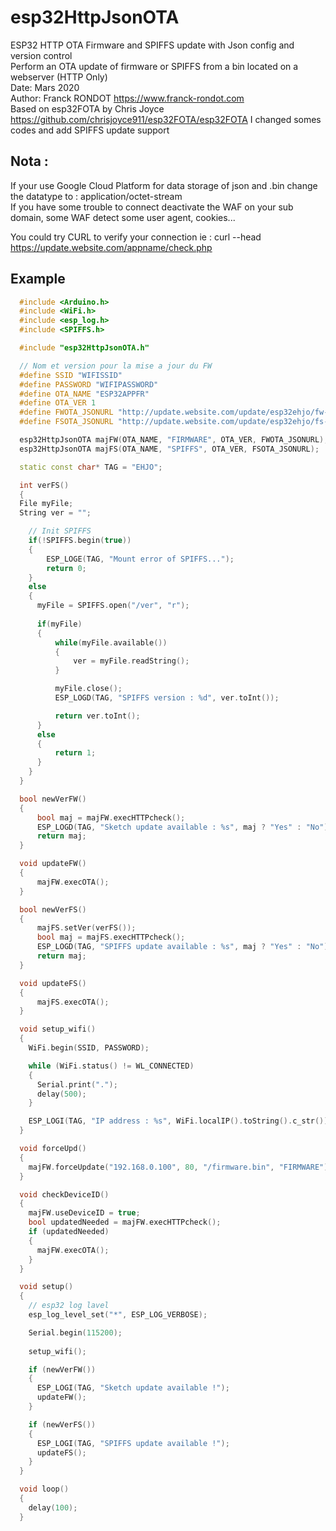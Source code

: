# esp32HttpJsonOTA
ESP32 HTTP OTA Firmware and SPIFFS update with Json config and version control  
Perform an OTA update of firmware or SPIFFS from a bin located on a webserver (HTTP Only)  
Date: Mars 2020  
Author: Franck RONDOT https://www.franck-rondot.com  
Based on esp32FOTA by Chris Joyce <https://github.com/chrisjoyce911/esp32FOTA/esp32FOTA>
I changed somes codes and add SPIFFS update support  

## Nota : 
If your use Google Cloud Platform for data storage of json and .bin change the datatype to : application/octet-stream  
If you have some trouble to connect deactivate the WAF on your sub domain, some WAF detect some user agent, cookies...  

You could try CURL to verify your connection ie : curl --head https://update.website.com/appname/check.php

## Example
```cpp
  #include <Arduino.h>
  #include <WiFi.h>
  #include <esp_log.h>
  #include <SPIFFS.h>

  #include "esp32HttpJsonOTA.h"

  // Nom et version pour la mise a jour du FW
  #define SSID "WIFISSID"
  #define PASSWORD "WIFIPASSWORD"
  #define OTA_NAME "ESP32APPFR"
  #define OTA_VER 1
  #define FWOTA_JSONURL "http://update.website.com/update/esp32ehjo/fw-esp32ehjo.json"
  #define FSOTA_JSONURL "http://update.website.com/update/esp32ehjo/fs-esp32ehjo.json"

  esp32HttpJsonOTA majFW(OTA_NAME, "FIRMWARE", OTA_VER, FWOTA_JSONURL);
  esp32HttpJsonOTA majFS(OTA_NAME, "SPIFFS", OTA_VER, FSOTA_JSONURL);

  static const char* TAG = "EHJO";

  int verFS()
  {
  File myFile;
  String ver = "";

    // Init SPIFFS
    if(!SPIFFS.begin(true))
    {
        ESP_LOGE(TAG, "Mount error of SPIFFS...");
        return 0;
    }
    else
    {
      myFile = SPIFFS.open("/ver", "r");
      
      if(myFile)
      {
          while(myFile.available())
          {
              ver = myFile.readString();
          }

          myFile.close();
          ESP_LOGD(TAG, "SPIFFS version : %d", ver.toInt());

          return ver.toInt();
      }
      else
      {
          return 1;
      }
    }
  }

  bool newVerFW()
  {
      bool maj = majFW.execHTTPcheck();
      ESP_LOGD(TAG, "Sketch update available : %s", maj ? "Yes" : "No");
      return maj;
  }

  void updateFW()
  {
      majFW.execOTA();
  }

  bool newVerFS()
  {
      majFS.setVer(verFS());
      bool maj = majFS.execHTTPcheck();
      ESP_LOGD(TAG, "SPIFFS update available : %s", maj ? "Yes" : "No");
      return maj;
  }

  void updateFS()
  {
      majFS.execOTA();
  }

  void setup_wifi()
  {
    WiFi.begin(SSID, PASSWORD);

    while (WiFi.status() != WL_CONNECTED)
    {
      Serial.print(".");
      delay(500);
    }

    ESP_LOGI(TAG, "IP address : %s", WiFi.localIP().toString().c_str());
  }

  void forceUpd()
  {
    majFW.forceUpdate("192.168.0.100", 80, "/firmware.bin", "FIRMWARE");
  }

  void checkDeviceID()
  {
    majFW.useDeviceID = true;
    bool updatedNeeded = majFW.execHTTPcheck();
    if (updatedNeeded)
    {
      majFW.execOTA();
    }
  }

  void setup()
  {
    // esp32 log lavel
    esp_log_level_set("*", ESP_LOG_VERBOSE);

    Serial.begin(115200);
    
    setup_wifi();

    if (newVerFW())
    {
      ESP_LOGI(TAG, "Sketch update available !");
      updateFW();
    }

    if (newVerFS())
    {
      ESP_LOGI(TAG, "SPIFFS update available !");
      updateFS();
    }
  }

  void loop()
  {
    delay(100);
  }
```